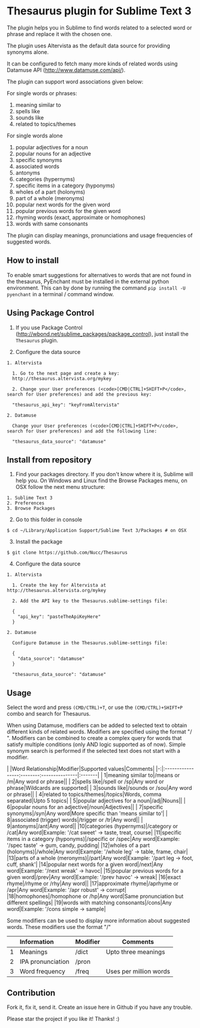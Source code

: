 Thesaurus plugin for Sublime Text 3
===

The plugin helps you in Sublime to find words related to a selected word or phrase and replace it with the chosen one.

The plugin uses Altervista as the default data source for providing synonyms alone. 

It can be configured to fetch many more kinds of related words using Datamuse API (http://www.datamuse.com/api/).

The plugin can support word associations given below:

  For single words or phrases:

  1. meaning similar to
  2. spells like
  3. sounds like
  4. related to topics/themes

  For single words alone

  1. popular adjectives for a noun
  2. popular nouns for an adjective
  3. specific synonyms
  4. associated words
  5. antonyms
  6. categories (hypernyms)    
  7. specific items in a category (hyponyms)
  8. wholes of a part (holonyms)
  9. part of a whole (meronyms)
  10. popular next words for the given word
  11. popular previous words for the given word
  12. rhyming words (exact, approximate or homophones)
  13. words with same consonants

The plugin can display meanings, pronunciations and usage frequencies of suggested words.

How to install
---

To enable smart suggestions for alternatives to words that are not found in the thesaurus, PyEnchant must be installed in the external python environment. This can by done by running the command `pip install -U pyenchant` in a terminal / command window.

Using Package Control
---

  1. If you use Package Control (http://wbond.net/sublime_packages/package_control), just install the <code>Thesaurus</code> plugin.

  2. Configure the data source

    1. Altervista

      1. Go to the next page and create a key:
      http://thesaurus.altervista.org/mykey

      2. Change your User preferences (<code>[CMD|CTRL]+SHIFT+P</code>, search for User preferences) and add the previous key:

      "thesaurus_api_key": "keyFromAltervista"

    2. Datamuse

      Change your User preferences (<code>[CMD|CTRL]+SHIFT+P</code>, search for User preferences) and add the following line:

      "thesaurus_data_source": "datamuse"

Install from repository
-----

  1. Find your packages directory. If you don't know where it is, Sublime will help you. On Windows and Linux find the Browse Packages menu, on OSX follow the next menu structure:

    1. Sublime Text 3
    2. Preferences
    3. Browse Packages


  2. Go to this folder in console

    $ cd ~/Library/Application Support/Sublime Text 3/Packages # on OSX
  3. Install the package

    $ git clone https://github.com/Nucc/Thesaurus

  4. Configure the data source

    1. Altervista

      1. Create the key for Altervista at http://thesaurus.altervista.org/mykey

      2. Add the API key to the Thesaurus.sublime-settings file:

      {
        "api_key": "pasteTheApiKeyHere"
      }

    2. Datamuse

      Configure Datamuse in the Thesaurus.sublime-settings file:

      {
        "data_source": "datamuse"
      }

      "thesaurus_data_source": "datamuse"

Usage
---

Select the word and press <code>(CMD/CTRL)+T</code>, or use the <code>(CMD/CTRL)+SHIFT+P</code> combo and search for Thesaurus.

When using Datamuse, modifiers can be added to selected text to obtain different kinds of related words. Modifiers are specified using the format "/<modifier> <values>". Modifiers can be combined to create a complex query for words that satisfy multiple conditions (only AND logic supported as of now). Simple synonym search is performed if the selected text does not start with a modifier.

|  |Word Relationship|Modifier|Supported values|Comments|
|-:|:-----------------:--------:---------------|:-------|
| 1|meaning similar to|/means or /m|Any word or phrase||
| 2|spells like|/spell or /sp|Any word or phrase|Wildcards are supported|
| 3|sounds like|/sounds or /sou|Any word or phrase||
| 4|related to topics/themes|/topics|Words, comma separated|Upto 5 topics|
| 5|popular adjectives for a noun|/adj|Nouns||
| 6|popular nouns for an adjective|/noun|Adjectives||
| 7|specific synonyms|/syn|Any word|More specific than 'means similar to'|
| 8|associated (trigger) words|/trigger or /tr|Any word||
| 9|antonyms|/ant|Any word||
|10|categories (hypernyms)|/category or /cat|Any word|Example: '/cat sweet' -> taste, treat, course|
|11|specific items in a category (hyponyms)|/specific or /spec|Any word|Example: '/spec taste' -> gum, candy, pudding|
|12|wholes of a part (holonyms)|/whole|Any word|Example: '/whole leg' -> table, frame, chair|
|13|parts of a whole (meronyms)|/part|Any word|Example: '/part leg -> foot, cuff, shank'|
|14|popular next words for a given word|/next|Any word|Example: '/next wreak' -> havoc|
|15|popular previous words for a given word|/prev|Any word|Example: '/prev havoc' -> wreak|
|16|exact rhyme|/rhyme or /rhy|Any word||
|17|approximate rhyme|/aprhyme or /apr|Any word|Example: '/apr robust' -> corrupt|
|18|homophones|/homophone or /hp|Any word|Same pronunciation but different spellings|
|19|words with matching consonants|/cons|Any word|Example: '/cons simple -> sample|

Some modifiers can be used to display more information about suggested words. These modifiers use the format "/<modifier>"

|  |Information|Modifier|Comments|
|-:|:----------|:-------|--------|
| 1|Meanings|/dict|Upto three meanings|
| 2|IPA pronunciation|/pron||
| 3|Word frequency|/freq|Uses per million words|

Contribution
---

Fork it, fix it, send it. Create an issue here in Github if you have any trouble.

Please star the project if you like it! Thanks! :)
